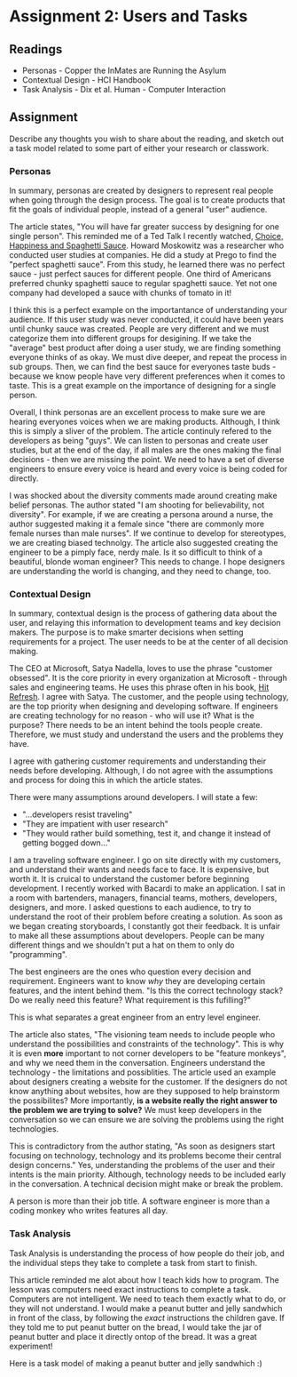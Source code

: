 # Assignment 2: Users and Tasks

## Readings

- Personas - Copper the InMates are Running the Asylum
- Contextual Design - HCI Handbook
- Task Analysis - Dix et al. Human - Computer Interaction

## Assignment

Describe any thoughts you wish to share about the reading, and sketch out a task model related to some part of either your research or classwork.

### Personas

In summary, personas are created by designers to represent real people when going through the design process. The goal is to create products that fit the goals of individual people, instead of a general "user" audience.

 The article states, "You will have far greater success by designing for one single person". This reminded me of a Ted Talk I recently watched, [Choice, Happiness and Spaghetti Sauce](https://www.youtube.com/watch?v=iIiAAhUeR6Y). Howard Moskowitz was a researcher who conducted user studies at companies. He did a study at Prego to find the "perfect spaghetti sauce". From this study, he learned there was no perfect sauce - just perfect sauces for different people. One third of Americans preferred chunky spaghetti sauce to regular spaghetti sauce. Yet not one company had developed a sauce with chunks of tomato in it!

I think this is a perfect example on the importantance of understanding your audience. If this user study was never conducted, it could have been years until chunky sauce was created. People are very different and we must categorize them into different groups for desigining. If we take the "average" best product after doing a user study, we are finding something everyone thinks of as okay. We must dive deeper, and repeat the process in sub groups. Then, we can find the best sauce for everyones taste buds - because we know people have very different preferences when it comes to taste. This is a great example on the importance of designing for a single person.

Overall, I think personas are an excellent process to make sure we are hearing everyones voices when we are making products. Although, I think this is simply a sliver of the problem. The article continuly refered to the developers as being "guys". We can listen to personas and create user studies, but at the end of the day, if all males are the ones making the final decisions - then we are missing the point. We need to have a set of diverse engineers to ensure every voice is heard and every voice is being coded for directly.

I was shocked about the diversity comments made around creating make belief personas. The author stated "I am shooting for believability, not diversity". For example, if we are creating a persona around a nurse, the author suggested making it a female since "there are commonly more female nurses than male nurses". If we continue to develop for stereotypes, we are creating biased technolgy. The article also suggested creating the engineer to be a pimply face, nerdy male. Is it so difficult to think of a beautiful, blonde woman engineer? This needs to change. I hope designers are understanding the world is changing, and they need to change, too.

### Contextual Design

In summary, contextual design is the process of gathering data about the user, and relaying this information to development teams and key decision makers. The purpose is to make smarter decisions when setting requirements for a project. The user needs to be at the center of all decision making.

The CEO at Microsoft, Satya Nadella, loves to use the phrase "customer obsessed". It is the core priority in every organization at Microsoft - through sales and engineering teams. He uses this phrase often in his book, [Hit Refresh](https://www.amazon.com/Hit-Refresh-Rediscover-Microsofts-Everyone/dp/0062652508/ref=sr_1_1?hvadid=78477684692572&hvbmt=be&hvdev=c&hvqmt=e&keywords=hit+refresh+satya+nadella&qid=1568211798&s=gateway&sr=8-1). I agree with Satya. The customer, and the people using technology, are the top priority when designing and developing software. If engineers are creating technology for no reason - who will use it? What is the purpose? There needs to be an intent behind the tools people create. Therefore, we must study and understand the users and the problems they have.

I agree with gathering customer requirements and understanding their needs before developing. Although, I do not agree with the assumptions and process for doing this in which the article states.

There were many assumptions around developers. I will state a few:

- "...developers resist traveling"
- "They are impatient with user research"
- "They would rather build something, test it, and change it instead of getting bogged down..."

I am a traveling software engineer. I go on site directly with my customers, and understand their wants and needs face to face. It is expensive, but worth it. It is cruical to understand the customer before beginning development. I recently worked with Bacardi to make an application. I sat in a room with bartenders, managers, financial teams, mothers, developers, designers, and more. I asked questions to each audience, to try to understand the root of their problem before creating a solution. As soon as we began creating storyboards, I constantly got their feedback. It is unfair to make all these assumptions about developers. People can be many different things and we shouldn't put a hat on them to only do "programming".

The best engineers are the ones who question every decision and requirement. Engineers want to know *why* they are developing certain features, and the intent behind them. "Is this the correct technology stack? Do we really need this feature? What requirement is this fufilling?"

This is what separates a great engineer from an entry level engineer.

The article also states, "The visioning team needs to include people who understand the possibilities and constraints of the technology". This is why it is even **more** important to not corner developers to be "feature monkeys", and why we need them in the conversation. Engineers understand the technology - the limitations and possiblities. The article used an example about designers creating a website for the customer. If the designers do not know anything about websites, how are they supposed to help brainstorm the possibilites? More importantly, **is a website really the right answer to the problem we are trying to solve?** We must keep developers in the conversation so we can ensure we are solving the problems using the right technologies.

This is contradictory from the author stating, "As soon as designers start focusing on technology, technology and its problems become their central design concerns." Yes, understanding the problems of the user and their intents is the main priority. Although, technology needs to be included early in the conversation. A technical decision might make or break the problem.

A person is more than their job title. A software engineer is more than a coding monkey who writes features all day.

### Task Analysis

Task Analysis is understanding the process of how people do their job, and the individual steps they take to complete a task from start to finish.

This article reminded me alot about how I teach kids how to program. The lesson was computers need exact instructions to complete a task. Computers are not intelligent. We need to teach them exactly what to do, or they will not understand. I would make a peanut butter and jelly sandwhich in front of the class, by following the *exact* instructions the children gave. If they told me to put peanut butter on the bread, I would take the jar of peanut butter and place it directly ontop of the bread. It was a great experiment!

Here is a task model of making a peanut butter and jelly sandwhich :)
